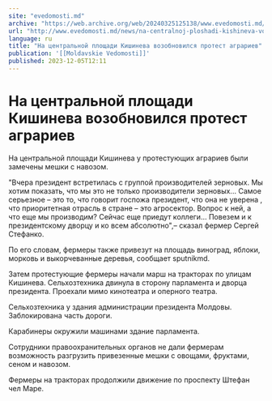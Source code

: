 ```yaml
---
site: "evedomosti.md"
archive: "https://web.archive.org/web/20240325125138/www.evedomosti.md/news/na-centralnoj-ploshadi-kishineva-vozobnovilsya-protest-agrar"
url: "http://www.evedomosti.md/news/na-centralnoj-ploshadi-kishineva-vozobnovilsya-protest-agrar"
language: ru
title: "На центральной площади Кишинева возобновился протест аграриев"
publication: '[[Moldavskie Vedomosti]]'
published: 2023-12-05T12:11
---
```


# На центральной площади Кишинева возобновился протест аграриев

На центральной площади Кишинева у протестующих аграриев были замечены мешки с навозом.

"Вчера президент встретилась с группой производителей зерновых. Мы хотим показать, что мы это не только производители зерновых... Самое серьезное – это то, что говорит госпожа президент, что она не уверена , что приоритетная отрасль в стране – это агросектор. Вопрос к ней, а что еще мы производим? Сейчас еще приедут коллеги... Повезем и к президентскому дворцу и ко всем абсолютно",– сказал фермер Сергей Стефанко.

По его словам, фермеры также привезут на площадь виноград, яблоки, морковь и выкорчеванные деревья, сообщает sputnikmd.

Затем протестующие фермеры начали марш на тракторах по улицам Кишинева. Сельхозтехника двинула в сторону парламента и дворца президента. Проехали мимо кинотеатра и оперного театра.

Сельхозтехника у здания администрации президента Молдовы. Заблокирована часть дороги.

Карабинеры окружили машинами здание парламента.

Сотрудники правоохранительных органов не дали фермерам возможность разгрузить привезенные мешки с овощами, фруктами, сеном и навозом.

Фермеры на тракторах продолжили движение по проспекту Штефан чел Маре.